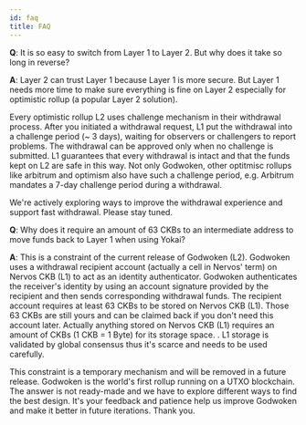 ```yaml
---
id: faq
title: FAQ
---
```


**Q**: It is so easy to switch from Layer 1 to Layer 2. But why does it take so long in reverse?

**A**: Layer 2 can trust Layer 1 because Layer 1 is more secure. But Layer 1 needs more time to make sure everything is fine on Layer 2 especially for optimistic rollup (a popular Layer 2 solution). 

Every optimistic rollup L2 uses challenge mechanism in their withdrawal process. After you initiated a withdrawal request, L1 put the withdrawal into a challenge period (~ 3 days), waiting for observers or challengers to report problems. The withdrawal can be approved only when no challenge is submitted. L1 guarantees that every withdrawal is intact and that the funds kept on L2 are safe in this way. Not only Godwoken, other optitmisc rollups like arbitrum and optimism also have such a challenge period, e.g. Arbitrum mandates a 7-day challenge period during a withdrawal.

We're actively exploring ways to improve the withdrawal experience and support fast withdrawal. Please stay tuned.

**Q**: Why does it require an amount of 63 CKBs to an intermediate address to move funds back to Layer 1 when using Yokai? 

**A**: This is a constraint of the current release of Godwoken (L2). Godwoken uses a withdrawal recipient account (actually a cell in Nervos' term) on Nervos CKB (L1) to act as an identity authenticator. Godwoken authenticates the receiver's identity by using an account signature provided by the recipient and then sends corresponding withdrawal funds. The recipient account requires at least 63 CKBs to be stored on Nervos CKB (L1). Those 63 CKBs are still yours and can be claimed back if you don't need this account later. Actually anything stored on Nervos CKB (L1) requires an amount of CKBs (1 CKB = 1 Byte) for its storage space. . L1 storage is validated by global consensus thus it's scarce and needs to be used carefully.

This constraint is a temporary mechanism and will be removed in a future release. Godwoken is the world's first rollup running on a UTXO blockchain. The answer is not ready-made and we have to explore different ways to find the best design. It's your feedback and patience help us improve Godwoken and make it better in future iterations. Thank you.
